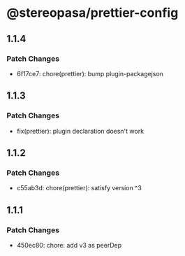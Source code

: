 # @stereopasa/prettier-config

## 1.1.4

### Patch Changes

- 6f17ce7: chore(prettier): bump plugin-packagejson

## 1.1.3

### Patch Changes

- fix(prettier): plugin declaration doesn't work

## 1.1.2

### Patch Changes

- c55ab3d: chore(prettier): satisfy version ^3

## 1.1.1

### Patch Changes

- 450ec80: chore: add v3 as peerDep
